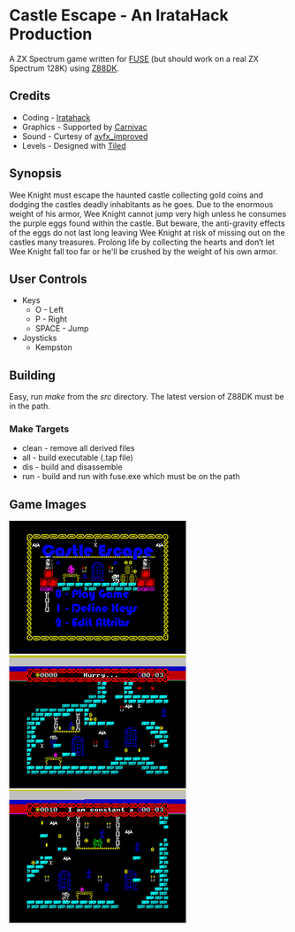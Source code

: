 # Castle Escape - An IrataHack Production
A ZX Spectrum game written for [FUSE](https://en.wikipedia.org/wiki/Fuse_(emulator)) (but should work on a real ZX Spectrum 128K) using [Z88DK](https://en.wikipedia.org/wiki/Z88DK).

## Credits
* Coding - [Iratahack](mailto:iratahack@digitalxfer.com)
* Graphics - Supported by [Carnivac](https://zxart.ee/eng/authors/c/carnivac/)
* Sound - Curtesy of [ayfx_improved](https://github.com/Threetwosevensixseven/ayfxedit-improved)
* Levels - Designed with [Tiled](https://www.mapeditor.org/)

## Synopsis
Wee Knight must escape the haunted castle collecting gold coins and dodging the castles deadly inhabitants as he goes. Due to the enormous weight of his armor, Wee Knight cannot jump very high unless he consumes the purple eggs found within the castle. But beware, the anti-gravity effects of the eggs do not last long leaving Wee Knight at risk of missing out on the castles many treasures. Prolong life by collecting the hearts and don’t let Wee Knight fall too far or he'll be crushed by the weight of his own armor.

## User Controls
* Keys
  * O - Left
  * P - Right
  * SPACE - Jump
* Joysticks
  * Kempston

## Building
Easy, run _make_ from the _src_ directory. The latest version of Z88DK must be in the path.

### Make Targets
* clean - remove all derived files
* all - build executable (.tap file)
* dis - build and disassemble
* run - build and run with fuse.exe which must be on the path

## Game Images
![Main Menu](assets/mainmenu.png)
![Level 1](assets/level1.png)
![Level 2](assets/level2.png)
